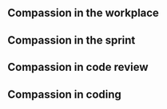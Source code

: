 ## Compassion in the workplace

## Compassion in the sprint

## Compassion in code review

## Compassion in coding 
